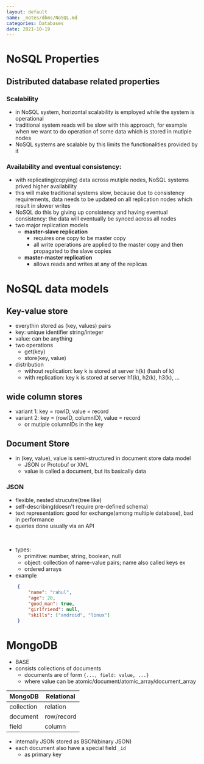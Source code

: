 ```yaml
---
layout: default
name: _notes/dbms/NoSQL.md
categories: Databases
date: 2021-10-19
---
```

<script 
    type="text/javascript"
    src="https://unpkg.com/mermaid@8.13.2/dist/mermaid.min.js">
</script>

<link 
  rel="stylesheet" 
  href="https://cdn.jsdelivr.net/npm/katex@0.13.18/dist/katex.min.css" integrity="sha384-zTROYFVGOfTw7JV7KUu8udsvW2fx4lWOsCEDqhBreBwlHI4ioVRtmIvEThzJHGET" crossorigin="anonymous">

<script defer 
  src="https://cdn.jsdelivr.net/npm/katex@0.13.18/dist/katex.min.js" integrity="sha384-GxNFqL3r9uRJQhR+47eDxuPoNE7yLftQM8LcxzgS4HT73tp970WS/wV5p8UzCOmb" crossorigin="anonymous">
</script>

<script defer 
  src="https://cdn.jsdelivr.net/npm/katex@0.13.18/dist/contrib/auto-render.min.js" integrity="sha384-vZTG03m+2yp6N6BNi5iM4rW4oIwk5DfcNdFfxkk9ZWpDriOkXX8voJBFrAO7MpVl" crossorigin="anonymous">
</script>
<script>
    document.addEventListener("DOMContentLoaded", function() {
        renderMathInElement(document.body, {
          // customised options
          // • auto-render specific keys, e.g.:
          delimiters: [
              {left: '$$', right: '$$', display: true},
              {left: '$', right: '$', display: false},
              {left: '\[', right: '\]', dispaly: true}
          ],
          throwOnError : false
        });
    });
</script>
# NoSQL Properties
## Distributed database related properties
### Scalability 
- in NoSQL system, horizontal scalability is employed while the system is operational
- traditional system reads will be slow with this approach, for example when we want to do operation of some data which is stored in mutiple nodes
- NoSQL systems are scalable by this limits the functionalities provided by it
### Availability and eventual consistency:
- with replicating(copying) data across mutiple nodes, NoSQL systems prived higher availability
- this will make traditional systems slow, because due to consistency requirements, data needs to be updated on all replication nodes which result in slower writes
- NoSQL do this by giving up consistency and having eventual consistency: the data will eventually be synced across all nodes
- two major replication models
	- **master-slave replication**
		- requires one copy to be master copy
		- all write operations are applied to the master copy and then propagated to the slave copies
	- **master-master replication**
		- allows reads and writes at any of the replicas
# NoSQL data models
## Key-value store
- everythin stored as (key, values) pairs
- key: unique identifier string/integer
- value: can be anything
- two operations
	- get(key)
	- store(key, value)
- distribution
	- without replication: key k is stored at server h(k) (hash of k)
	- with replication: key k is stored at server h1(k), h2(k), h3(k), ...
## wide column stores
- variant 1: key = rowID, value = record
- variant 2: key = (rowID, columnID), value = record
	- or mutiple columnIDs in the  key
## Document Store
- in (key, value), value is semi-structured in document store data model
	- JSON or Protobuf or XML
	- value is called a document, but its basically data
### JSON
- flexible, nested strucutre(tree like)
- self-describing(doesn't require pre-defined schema)
- text representation: good for exchange(among multiple database), bad in performance
- queries done usually via an API
<br>

- types:
	- primitive: number, string, boolean, null
	- object: collection of name-value pairs; name also called keys ex
	- ordered arrays
- example
```json
	{
		"name": "rahul",
		"age": 20,
		"good_man": true,
		"girlfriend": null,
		"skills": ["android", "linux"]
	}
```
	
# MongoDB
- BASE
- consists collections of documents
	- documents are of form `{..., field: value, ...}`
	- where value can be atomic/document/atomic_array/document_array

|MongoDB|Relational|
|-|-|
|collection|relation|
|document|row/record|
|field|column|
- internally JSON stored as BSON(binary JSON)
- each document also have a special field `_id`
	- as primary key

